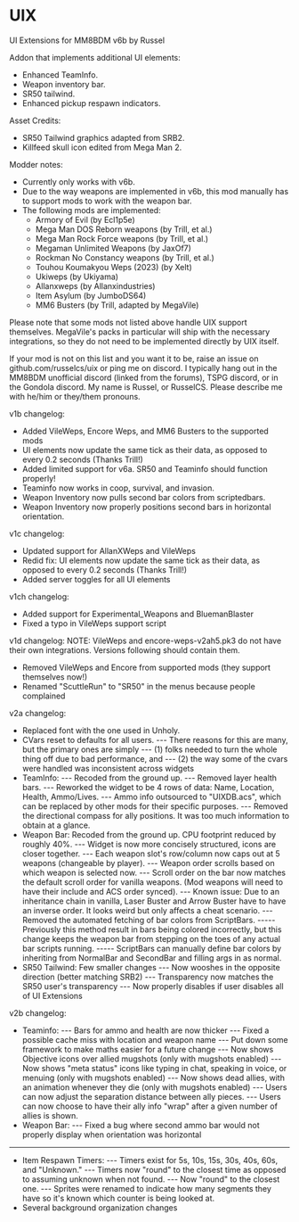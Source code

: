 # UIX

UI Extensions for MM8BDM v6b
by Russel

Addon that implements additional UI elements:
- Enhanced TeamInfo.
- Weapon inventory bar.
- SR50 tailwind.
- Enhanced pickup respawn indicators.

Asset Credits:
- SR50 Tailwind graphics adapted from SRB2.
- Killfeed skull icon edited from Mega Man 2.

Modder notes:
- Currently only works with v6b.
- Due to the way weapons are implemented in v6b, this mod manually has to support mods to work with the weapon bar.
- The following mods are implemented:
  - Armory of Evil (by Ecl1p5e)
  - Mega Man DOS Reborn weapons (by Trill, et al.)
  - Mega Man Rock Force weapons (by Trill, et al.)
  - Megaman Unlimited Weapons (by JaxOf7)
  - Rockman No Constancy weapons (by Trill, et al.)
  - Touhou Koumakyou Weps (2023) (by Xelt)
  - Ukiweps (by Ukiyama)
  - Allanxweps (by Allanxindustries)
  - Item Asylum (by JumboDS64)
  - MM6 Busters (by Trill, adapted by MegaVile)

Please note that some mods not listed above handle UIX support themselves. MegaVile's packs in particular will ship
with the necessary integrations, so they do not need to be implemented directly by UIX itself.

If your mod is not on this list and you want it to be, raise an issue on github.com/russelcs/uix or ping me on discord.
I typically hang out in the MM8BDM unofficial discord (linked from the forums), TSPG discord, or in the Gondola discord.
My name is Russel, or RusselCS. Please describe me with he/him or they/them pronouns.

v1b changelog:
- Added VileWeps, Encore Weps, and MM6 Busters to the supported mods
- UI elements now update the same tick as their data, as opposed to every 0.2 seconds (Thanks Trill!)
- Added limited support for v6a. SR50 and Teaminfo should function properly!
- Teaminfo now works in coop, survival, and invasion.
- Weapon Inventory now pulls second bar colors from scriptedbars.
- Weapon Inventory now properly positions second bars in horizontal orientation.

v1c changelog:
- Updated support for AllanXWeps and VileWeps
- Redid fix: UI elements now update the same tick as their data, as opposed to every 0.2 seconds (Thanks Trill!)
- Added server toggles for all UI elements

v1ch changelog:
- Added support for Experimental_Weapons and BluemanBlaster
- Fixed a typo in VileWeps support script

v1d changelog:
NOTE: VileWeps and encore-weps-v2ah5.pk3 do not have their own integrations. Versions following should contain them.
- Removed VileWeps and Encore from supported mods (they support themselves now!)
- Renamed "ScuttleRun" to "SR50" in the menus because people complained

v2a changelog:
- Replaced font with the one used in Unholy.
- CVars reset to defaults for all users.
--- There reasons for this are many, but the primary ones are simply 
--- (1) folks needed to turn the whole thing off due to bad performance, and
--- (2) the way some of the cvars were handled was inconsistent across widgets
- TeamInfo:
--- Recoded from the ground up.
--- Removed layer health bars.
--- Reworked the widget to be 4 rows of data: Name, Location, Health, Ammo/Lives.
--- Ammo info outsourced to "UIXDB.acs", which can be replaced by other mods for their specific purposes.
--- Removed the directional compass for ally positions. It was too much information to obtain at a glance.
- Weapon Bar: Recoded from the ground up. CPU footprint reduced by roughly 40%.
--- Widget is now more concisely structured, icons are closer together.
--- Each weapon slot's row/column now caps out at 5 weapons (changeable by player).
--- Weapon order scrolls based on which weapon is selected now.
--- Scroll order on the bar now matches the default scroll order for vanilla weapons. (Mod weapons will need to have their include and ACS order synced).
--- Known issue: Due to an inheritance chain in vanilla, Laser Buster and Arrow Buster have to have an inverse order. It looks weird but only affects a cheat scenario.
--- Removed the automated fetching of bar colors from ScriptBars.
----- Previously this method result in bars being colored incorrectly, but this change keeps the weapon bar from stepping on the toes of any actual bar scripts running.
----- ScriptBars can manually define bar colors by inheriting from NormalBar and SecondBar and filling args in as normal.
- SR50 Tailwind: Few smaller changes
--- Now wooshes in the opposite direction (better matching SRB2)
--- Transparency now matches the SR50 user's transparency
--- Now properly disables if user disables all of UI Extensions

v2b changelog:
- Teaminfo:
--- Bars for ammo and health are now thicker
--- Fixed a possible cache miss with location and weapon name
--- Put down some framework to make maths easier for a future change
--- Now shows Objective icons over allied mugshots (only with mugshots enabled)
--- Now shows "meta status" icons like typing in chat, speaking in voice, or menuing (only with mugshots enabled)
--- Now shows dead allies, with an animation whenever they die (only with mugshots enabled)
--- Users can now adjust the separation distance between ally pieces.
--- Users can now choose to have their ally info "wrap" after a given number of allies is shown.
- Weapon Bar:
--- Fixed a bug where second ammo bar would not properly display when orientation was horizontal
--- 
- Item Respawn Timers:
--- Timers exist for 5s, 10s, 15s, 30s, 40s, 60s, and "Unknown."
--- Timers now "round" to the closest time as opposed to assuming unknown when not found.
--- Now "round" to the closest one.
--- Sprites were renamed to indicate how many segments they have so it's known which counter is being looked at.
- Several background organization changes
